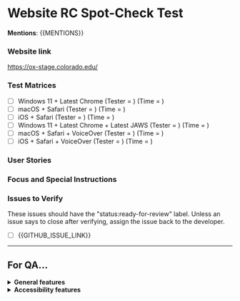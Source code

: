 <!---
////////////////////////////////////////////////////////////////////////////////////////////////////////////////////////

DEVELOPERS: 

* title for this issue = Website RC Spot-Check Test: {{WEBSITE_PROJECT_TITLE}} {{VERSION}}
* replace {{MENTIONS}} with @mentions for team members who should receive GitHub notifications about this issue
* Fill in the {{GITHUB_ISSUE_LINK}} placeholders.
* assign the issue to @KatieWoe and @kathy-phet

////////////////////////////////////////////////////////////////////////////////////////////////////////////////////////
-->

<h1>Website RC Spot-Check Test</h1>

**Mentions**: {{MENTIONS}}

<h3>Website link</h3>

https://ox-stage.colorado.edu/

<h3>Test Matrices</h3>

- [ ] Windows 11 + Latest Chrome (Tester = ) (Time = )
- [ ] macOS + Safari (Tester = ) (Time = )
- [ ] iOS + Safari (Tester = ) (Time = )
- [ ] Windows 11 + Latest Chrome + Latest JAWS (Tester = ) (Time = )
- [ ] macOS + Safari + VoiceOver (Tester = ) (Time = )
- [ ] iOS + Safari + VoiceOver (Tester = ) (Time = )

<h3>User Stories</h3>

<h3>Focus and Special Instructions</h3>

<!---
Things to include here:
* purpose/focus of the test
* milestones
* specific things to test
* specific platforms to test
* instructions for any non-standard tests
-->

<h3>Issues to Verify</h3>

These issues should have the "status:ready-for-review" label. Unless an issue says to close after verifying, assign the
issue back to the developer.

- [ ] {{GITHUB_ISSUE_LINK}}

<!---
////////////////////////////////////////////////////////////////////////////////////////////////////////////////////////
// QA only below here
////////////////////////////////////////////////////////////////////////////////////////////////////////////////////////
-->

---
<h2>For QA...</h2>

<!---
////////////////////////////////////////////////////////////////////////////////////////////////////////////////////////
// General features
////////////////////////////////////////////////////////////////////////////////////////////////////////////////////////
-->

<details>
<summary><b>General features</b></summary>

<!--- [DO NOT OMIT, CAN BE EDITED] -->
<h3>What to Test</h3>

TODO: Ask Katie and Nancy and Chris and Matt to expand here if needed!

</details>

<!---
////////////////////////////////////////////////////////////////////////////////////////////////////////////////////////
// Accessibility features
////////////////////////////////////////////////////////////////////////////////////////////////////////////////////////
-->

<details>
<summary><b>Accessibility features</b></summary>

<!--- [DO NOT OMIT, CAN BE EDITED] -->
<h3>What to Test</h3>

  - Test all keyboard navigation inputs (if applicable).
  - Test all forms of input with a screen reader (if applicable).

TODO: Ask Katie and Nancy and Chris and Matt to expand here if needed!

<!---
////////////////////////////////////////////////////////////////////////////////////////////////////////////////////////
// FAQs for QA Members [DO NOT OMIT, DO NOT EDIT]
////////////////////////////////////////////////////////////////////////////////////////////////////////////////////////
-->

<details>
<summary><b>FAQs for QA Members</b></summary>

<br>

  <!--- [DO NOT OMIT, DO NOT EDIT] -->

  <details>
  <summary><i>There are multiple tests in this issue... Which test should I do first?</i></summary> 

Test in order! Test the first thing first, the second thing second, and so on.

  </details>

  <br>

  <!--- [DO NOT OMIT, DO NOT EDIT] -->

  <details>
  <summary><i>How should I format my issue?</i></summary>

Here's a template for making issues:

      <b>Test Device</b>

      blah

      <b>Operating System</b>

      blah

      <b>Browser</b>

      blah

      <b>Problem Description</b>

      blah

      <b>Steps to Reproduce</b>

      blah

      <b>Visuals</b>

      blah

      <details>
      <summary><b>Troubleshooting Information</b></summary>

      blah

      </details>

  </details>

  <br>

  <!--- [DO NOT OMIT, DO NOT EDIT] -->

  <details>
  <summary><i>Who should I assign?</i></summary>

We typically assign the developer who opened the issue in the QA repository.

  </details>

  <br>

  <!--- [DO NOT OMIT, DO NOT EDIT] -->

  <details>
  <summary><i>My question isn't in here... What should I do?</i></summary>

You should:

1. Consult the [QA Book](https://github.com/phetsims/QA/blob/main/documentation/qa-book.md).
2. Google it.
3. Ask Katie.
4. Ask a developer.
5. Google it again.
6. Cry.

  </details>

<br>

<hr>

</details>
